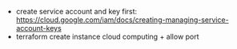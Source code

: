 - create service account and key first: https://cloud.google.com/iam/docs/creating-managing-service-account-keys
- terraform create instance cloud computing + allow port